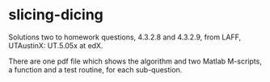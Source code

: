 # slicing-dicing
Solutions two to homework questions, 4.3.2.8 and 4.3.2.9, from LAFF, UTAustinX: UT.5.05x at edX. 

There are one pdf file which shows the algorithm and two Matlab M-scripts, a function and a test routine, for each sub-question. 
